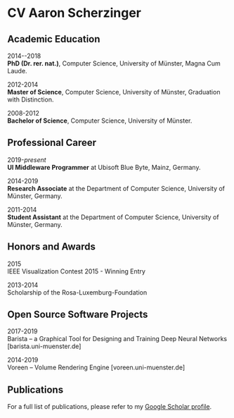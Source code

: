 # CV Aaron Scherzinger

## Academic Education

2014--2018      
**PhD (Dr. rer. nat.)**, Computer Science, University of Münster, Magna Cum Laude.

2012-2014  
**Master of Science**, Computer Science, University of Münster, Graduation with Distinction.

2008-2012  
**Bachelor of Science**, Computer Science, University of Münster.

## Professional Career

2019-_present_  
**UI Middleware Programmer** at Ubisoft Blue Byte, Mainz, Germany.

2014-2019  
**Research Associate** at the Department of Computer Science, University of Münster, Germany.

2011-2014  
**Student Assistant** at the Department of Computer Science, University of Münster, Germany.

## Honors and Awards

2015  
IEEE Visualization Contest 2015 - Winning Entry

2013-2014  
Scholarship of the Rosa-Luxemburg-Foundation

## Open Source Software Projects

2017-2019  
Barista – a Graphical Tool for Designing and Training Deep Neural Networks [barista.uni-muenster.de]

2014-2019  
Voreen – Volume Rendering Engine [voreen.uni-muenster.de]

## Publications

For a full list of publications, please refer to my [Google Scholar profile](https://scholar.google.de/citations?user=NtnR690AAAAJ&hl=en).
